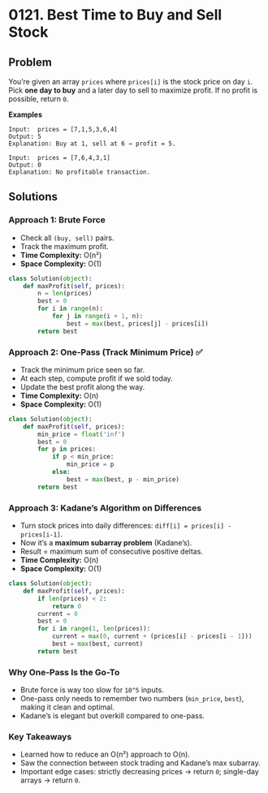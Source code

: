 # 0121. Best Time to Buy and Sell Stock

## Problem

You’re given an array `prices` where `prices[i]` is the stock price on day `i`.
Pick **one day to buy** and a later day to sell to maximize profit.
If no profit is possible, return `0`.

**Examples**

```
Input:  prices = [7,1,5,3,6,4]
Output: 5
Explanation: Buy at 1, sell at 6 → profit = 5.  

Input:  prices = [7,6,4,3,1]
Output: 0
Explanation: No profitable transaction.
```


## Solutions

### Approach 1: Brute Force

* Check all `(buy, sell)` pairs.
* Track the maximum profit.
* **Time Complexity:** O(n²)
* **Space Complexity:** O(1)

```python
class Solution(object):
    def maxProfit(self, prices):
        n = len(prices)
        best = 0
        for i in range(n):
            for j in range(i + 1, n):
                best = max(best, prices[j] - prices[i])
        return best
```


### Approach 2: One-Pass (Track Minimum Price) ✅

* Track the minimum price seen so far.
* At each step, compute profit if we sold today.
* Update the best profit along the way.
* **Time Complexity:** O(n)
* **Space Complexity:** O(1)

```python
class Solution(object):
    def maxProfit(self, prices):
        min_price = float('inf')
        best = 0
        for p in prices:
            if p < min_price:
                min_price = p
            else:
                best = max(best, p - min_price)
        return best
```


### Approach 3: Kadane’s Algorithm on Differences

* Turn stock prices into daily differences: `diff[i] = prices[i] - prices[i-1]`.
* Now it’s a **maximum subarray problem** (Kadane’s).
* Result = maximum sum of consecutive positive deltas.
* **Time Complexity:** O(n)
* **Space Complexity:** O(1)

```python
class Solution(object):
    def maxProfit(self, prices):
        if len(prices) < 2:
            return 0
        current = 0
        best = 0
        for i in range(1, len(prices)):
            current = max(0, current + (prices[i] - prices[i - 1]))
            best = max(best, current)
        return best
```


### Why One-Pass Is the Go-To

* Brute force is way too slow for `10^5` inputs.
* One-pass only needs to remember two numbers (`min_price`, `best`), making it clean and optimal.
* Kadane’s is elegant but overkill compared to one-pass.


### Key Takeaways

* Learned how to reduce an O(n²) approach to O(n).
* Saw the connection between stock trading and Kadane’s max subarray.
* Important edge cases: strictly decreasing prices → return `0`; single-day arrays → return `0`.
